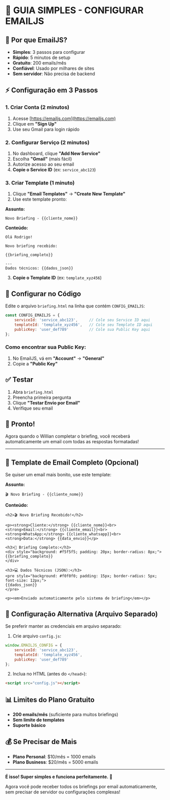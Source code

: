 # 📧 GUIA SIMPLES - CONFIGURAR EMAILJS

## 🎯 **Por que EmailJS?**

- **Simples**: 3 passos para configurar
- **Rápido**: 5 minutos de setup
- **Gratuito**: 200 emails/mês
- **Confiável**: Usado por milhares de sites
- **Sem servidor**: Não precisa de backend

## ⚡ **Configuração em 3 Passos**

### **1. Criar Conta (2 minutos)**
1. Acesse [https://emailjs.com](https://emailjs.com)
2. Clique em **"Sign Up"**
3. Use seu Gmail para login rápido

### **2. Configurar Serviço (2 minutos)**
1. No dashboard, clique **"Add New Service"**
2. Escolha **"Gmail"** (mais fácil)
3. Autorize acesso ao seu email
4. **Copie o Service ID** (ex: `service_abc123`)

### **3. Criar Template (1 minuto)**
1. Clique **"Email Templates"** → **"Create New Template"**
2. Use este template pronto:

**Assunto:**
```
Novo Briefing - {{cliente_nome}}
```

**Conteúdo:**
```
Olá Rodrigo!

Novo briefing recebido:

{{briefing_completo}}

---
Dados técnicos: {{dados_json}}
```

3. **Copie o Template ID** (ex: `template_xyz456`)

## 🔧 **Configurar no Código**

Edite o arquivo `briefing.html` na linha que contém `CONFIG_EMAILJS`:

```javascript
const CONFIG_EMAILJS = {
    serviceId: 'service_abc123',     // Cole seu Service ID aqui
    templateId: 'template_xyz456',   // Cole seu Template ID aqui
    publicKey: 'user_def789'         // Cole sua Public Key aqui
};
```

### **Como encontrar sua Public Key:**
1. No EmailJS, vá em **"Account"** → **"General"**
2. Copie a **"Public Key"**

## ✅ **Testar**

1. Abra `briefing.html`
2. Preencha primeira pergunta
3. Clique **"Testar Envio por Email"**
4. Verifique seu email

## 🎉 **Pronto!**

Agora quando o Willian completar o briefing, você receberá automaticamente um email com todas as respostas formatadas!

---

## 📝 **Template de Email Completo (Opcional)**

Se quiser um email mais bonito, use este template:

**Assunto:**
```
🎬 Novo Briefing - {{cliente_nome}}
```

**Conteúdo:**
```
<h2>🎬 Novo Briefing Recebido!</h2>

<p><strong>Cliente:</strong> {{cliente_nome}}<br>
<strong>Email:</strong> {{cliente_email}}<br>
<strong>WhatsApp:</strong> {{cliente_whatsapp}}<br>
<strong>Data:</strong> {{data_envio}}</p>

<h3>📝 Briefing Completo:</h3>
<div style="background: #f5f5f5; padding: 20px; border-radius: 8px;">
{{briefing_completo}}
</div>

<h3>💻 Dados Técnicos (JSON):</h3>
<pre style="background: #f0f0f0; padding: 15px; border-radius: 5px; font-size: 12px;">
{{dados_json}}
</pre>

<p><em>Enviado automaticamente pelo sistema de briefing</em></p>
```

## 🔧 **Configuração Alternativa (Arquivo Separado)**

Se preferir manter as credenciais em arquivo separado:

1. Crie arquivo `config.js`:
```javascript
window.EMAILJS_CONFIG = {
    serviceId: 'service_abc123',
    templateId: 'template_xyz456',
    publicKey: 'user_def789'
};
```

2. Inclua no HTML (antes do `</head>`):
```html
<script src="config.js"></script>
```

## 📊 **Limites do Plano Gratuito**

- **200 emails/mês** (suficiente para muitos briefings)
- **Sem limite de templates**
- **Suporte básico**

## 💰 **Se Precisar de Mais**

- **Plano Personal**: $10/mês = 1000 emails
- **Plano Business**: $20/mês = 5000 emails

---

**É isso! Super simples e funciona perfeitamente.** 🚀

Agora você pode receber todos os briefings por email automaticamente, sem precisar de servidor ou configurações complexas! 